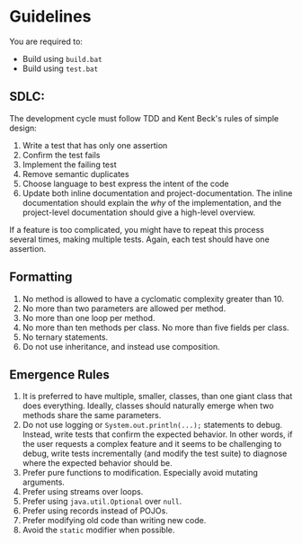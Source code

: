# Guidelines

You are required to:

- Build using `build.bat`
- Build using `test.bat`

## SDLC:

The development cycle must follow TDD and Kent Beck's rules of simple design:

1) Write a test that has only one assertion
2) Confirm the test fails
3) Implement the failing test
4) Remove semantic duplicates
5) Choose language to best express the intent of the code
6) Update both inline documentation and project-documentation. The inline documentation should explain the _why_ of the
   implementation, and the project-level documentation should give a high-level overview.

If a feature is too complicated, you might have to repeat this process several times, making multiple tests. Again, each
test should have one assertion.

## Formatting

1) No method is allowed to have a cyclomatic complexity greater than 10.
2) No more than two parameters are allowed per method.
3) No more than one loop per method.
4) No more than ten methods per class. No more than five fields per class.
5) No ternary statements.
6) Do not use inheritance, and instead use composition.

## Emergence Rules

1) It is preferred to have multiple, smaller, classes, than one giant class that does everything. Ideally, classes
   should naturally emerge when two methods share the same parameters.
2) Do not use logging or `System.out.println(...);` statements to debug. Instead, write tests that confirm the expected
   behavior. In other
   words, if the user requests a complex feature and it seems to be challenging to debug, write tests incrementally (and
   modify the test suite) to diagnose where the expected behavior should be.
3) Prefer pure functions to modification. Especially avoid mutating arguments.
4) Prefer using streams over loops.
5) Prefer using `java.util.Optional` over `null`.
6) Prefer using records instead of POJOs.
7) Prefer modifying old code than writing new code.
8) Avoid the `static` modifier when possible.